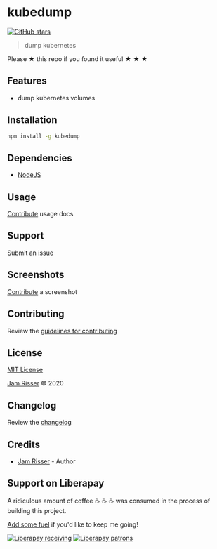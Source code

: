 # kubedump

[![GitHub stars](https://img.shields.io/github/stars/codejamninja/kubedump.svg?style=social&label=Stars)](https://github.com/codejamninja/kubedump)

> dump kubernetes

Please ★ this repo if you found it useful ★ ★ ★


## Features

* dump kubernetes volumes


## Installation

```sh
npm install -g kubedump
```


## Dependencies

* [NodeJS](https://nodejs.org)


## Usage

[Contribute](https://github.com/codejamninja/kubedump/blob/master/CONTRIBUTING.md) usage docs


## Support

Submit an [issue](https://github.com/codejamninja/kubedump/issues/new)


## Screenshots

[Contribute](https://github.com/codejamninja/kubedump/blob/master/CONTRIBUTING.md) a screenshot


## Contributing

Review the [guidelines for contributing](https://github.com/codejamninja/kubedump/blob/master/CONTRIBUTING.md)


## License

[MIT License](https://github.com/codejamninja/kubedump/blob/master/LICENSE)

[Jam Risser](https://codejam.ninja) © 2020


## Changelog

Review the [changelog](https://github.com/codejamninja/kubedump/blob/master/CHANGELOG.md)


## Credits

* [Jam Risser](https://codejam.ninja) - Author


## Support on Liberapay

A ridiculous amount of coffee ☕ ☕ ☕ was consumed in the process of building this project.

[Add some fuel](https://liberapay.com/codejamninja/donate) if you'd like to keep me going!

[![Liberapay receiving](https://img.shields.io/liberapay/receives/codejamninja.svg?style=flat-square)](https://liberapay.com/codejamninja/donate)
[![Liberapay patrons](https://img.shields.io/liberapay/patrons/codejamninja.svg?style=flat-square)](https://liberapay.com/codejamninja/donate)
